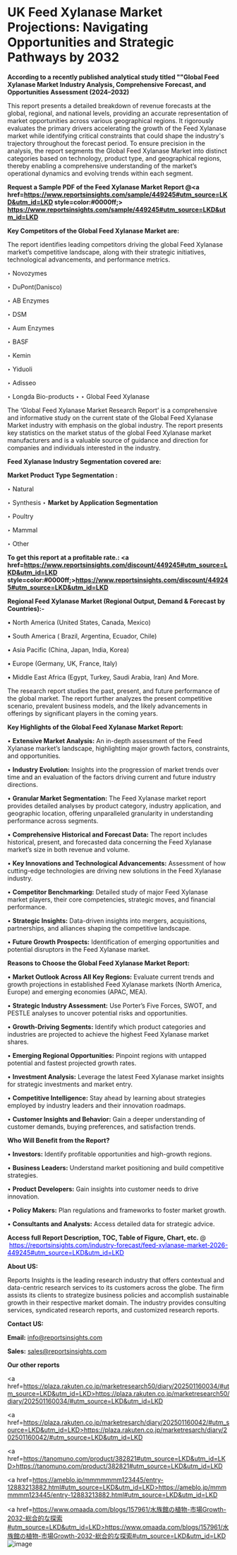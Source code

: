# UK Feed Xylanase Market Projections: Navigating Opportunities and Strategic Pathways by 2032

<strong>According to a recently published analytical study titled ""Global Feed Xylanase Market Industry Analysis, Comprehensive Forecast, and Opportunities Assessment (2024–2032)</strong>

This report presents a detailed breakdown of revenue forecasts at the global, regional, and national levels, providing an accurate representation of market opportunities across various geographical regions. It rigorously evaluates the primary drivers accelerating the growth of the Feed Xylanase market while identifying critical constraints that could shape the industry's trajectory throughout the forecast period. To ensure precision in the analysis, the report segments the Global Feed Xylanase Market into distinct categories based on technology, product type, and geographical regions, thereby enabling a comprehensive understanding of the market’s operational dynamics and evolving trends within each segment.

<strong>Request a Sample PDF of the Feed Xylanase Market Report </strong><strong>@<a href=https://www.reportsinsights.com/sample/449245#utm_source=LKD&utm_id=LKD style=color:#0000ff;> https://www.reportsinsights.com/sample/449245#utm_source=LKD&utm_id=LKD</a></strong></font>

<strong>Key Competitors of the Global Feed Xylanase Market are:</strong>

The report identifies leading competitors driving the global Feed Xylanase market’s competitive landscape, along with their strategic initiatives, technological advancements, and performance metrics.

‣ Novozymes

‣ DuPont(Danisco)

‣ AB Enzymes

‣ DSM

‣ Aum Enzymes

‣ BASF

‣ Kemin

‣ Yiduoli

‣ Adisseo

‣ Longda Bio-products
‣ 
‣ Global Feed Xylanase

The ‘Global Feed Xylanase Market Research Report’ is a comprehensive and informative study on the current state of the Global Feed Xylanase Market industry with emphasis on the global industry. The report presents key statistics on the market status of the global Feed Xylanase market manufacturers and is a valuable source of guidance and direction for companies and individuals interested in the industry.

<strong>Feed Xylanase Industry Segmentation covered are:</strong>

<strong>Market Product Type Segmentation :</strong>

‣ Natural

‣ Synthesis
‣ 
<strong>Market by Application Segmentation</strong>

‣ Poultry

‣ Mammal

‣ Other

<strong>To get this report at a profitable rate.: <a href=https://www.reportsinsights.com/discount/449245#utm_source=LKD&utm_id=LKD style=color:#0000ff;>https://www.reportsinsights.com/discount/449245#utm_source=LKD&utm_id=LKD</a></strong></font>

<strong>Regional Feed Xylanase Market (Regional Output, Demand &amp; Forecast by Countries):-</strong>

• North America (United States, Canada, Mexico)

• South America ( Brazil, Argentina, Ecuador, Chile)

• Asia Pacific (China, Japan, India, Korea)

• Europe (Germany, UK, France, Italy)

• Middle East Africa (Egypt, Turkey, Saudi Arabia, Iran) And More.

The research report studies the past, present, and future performance of the global market. The report further analyzes the present competitive scenario, prevalent business models, and the likely advancements in offerings by significant players in the coming years.

<strong>Key Highlights of the Global Feed Xylanase Market Report:</strong>

• <strong>Extensive Market Analysis:</strong> An in-depth assessment of the Feed Xylanase market’s landscape, highlighting major growth factors, constraints, and opportunities.

• <strong>Industry Evolution:</strong> Insights into the progression of market trends over time and an evaluation of the factors driving current and future industry directions.

• <strong>Granular Market Segmentation:</strong> The Feed Xylanase market report provides detailed analyses by product category, industry application, and geographic location, offering unparalleled granularity in understanding performance across segments.

• <strong>Comprehensive Historical and Forecast Data:</strong> The report includes historical, present, and forecasted data concerning the Feed Xylanase market’s size in both revenue and volume.

• <strong>Key Innovations and Technological Advancements:</strong> Assessment of how cutting-edge technologies are driving new solutions in the Feed Xylanase industry.

• <strong>Competitor Benchmarking:</strong> Detailed study of major Feed Xylanase market players, their core competencies, strategic moves, and financial performance.

• <strong>Strategic Insights:</strong> Data-driven insights into mergers, acquisitions, partnerships, and alliances shaping the competitive landscape.

• <strong>Future Growth Prospects:</strong> Identification of emerging opportunities and potential disruptors in the Feed Xylanase market.

<strong>Reasons to Choose the Global Feed Xylanase Market Report:</strong>

• <strong>Market Outlook Across All Key Regions:</strong> Evaluate current trends and growth projections in established Feed Xylanase markets (North America, Europe) and emerging economies (APAC, MEA).

• <strong>Strategic Industry Assessment:</strong> Use Porter’s Five Forces, SWOT, and PESTLE analyses to uncover potential risks and opportunities.

• <strong>Growth-Driving Segments:</strong> Identify which product categories and industries are projected to achieve the highest Feed Xylanase market shares.

• <strong>Emerging Regional Opportunities:</strong> Pinpoint regions with untapped potential and fastest projected growth rates.

• <strong>Investment Analysis:</strong> Leverage the latest Feed Xylanase market insights for strategic investments and market entry.

• <strong>Competitive Intelligence:</strong> Stay ahead by learning about strategies employed by industry leaders and their innovation roadmaps.

• <strong>Customer Insights and Behavior:</strong> Gain a deeper understanding of customer demands, buying preferences, and satisfaction trends.

<strong>Who Will Benefit from the Report?</strong>

• <strong>Investors:</strong> Identify profitable opportunities and high-growth regions.

• <strong>Business Leaders:</strong> Understand market positioning and build competitive strategies.

• <strong>Product Developers:</strong> Gain insights into customer needs to drive innovation.

• <strong>Policy Makers:</strong> Plan regulations and frameworks to foster market growth.

• <strong>Consultants and Analysts:</strong> Access detailed data for strategic advice.
</ul>
<strong>Access full Report Description, TOC, Table of Figure, Chart, etc. </strong>@  <a href=https://reportsinsights.com/industry-forecast/feed-xylanase-market-2026-449245#utm_source=LKD&utm_id=LKD style=color:#0000ff;>https://reportsinsights.com/industry-forecast/feed-xylanase-market-2026-449245#utm_source=LKD&utm_id=LKD</a></font>

<strong><strong>About US</strong>:</strong>

Reports Insights is the leading research industry that offers contextual and data-centric research services to its customers across the globe. The firm assists its clients to strategize business policies and accomplish sustainable growth in their respective market domain. The industry provides consulting services, syndicated research reports, and customized research reports.

<strong>Contact US:</strong>

<p class=""""><b>Email:</b> <a href=mailto:info@reportsinsights.com>info@reportsinsights.com</a></p>
<p class=""""><b>Sales:</b> <a href=mailto:sales@reportsinsights.com>sales@reportsinsights.com</a></p>

<strong>Our other reports</strong>

<a href=https://plaza.rakuten.co.jp/marketresearch50/diary/202501160034/#utm_source=LKD&utm_id=LKD>https://plaza.rakuten.co.jp/marketresearch50/diary/202501160034/#utm_source=LKD&utm_id=LKD</a>

<a href=https://plaza.rakuten.co.jp/marketresarch/diary/202501160042/#utm_source=LKD&utm_id=LKD>https://plaza.rakuten.co.jp/marketresarch/diary/202501160042/#utm_source=LKD&utm_id=LKD</a>

<a href=https://tanomuno.com/product/382821#utm_source=LKD&utm_id=LKD>https://tanomuno.com/product/382821#utm_source=LKD&utm_id=LKD</a>

<a href=https://ameblo.jp/mmmmmmm123445/entry-12883213882.html#utm_source=LKD&utm_id=LKD>https://ameblo.jp/mmmmmmm123445/entry-12883213882.html#utm_source=LKD&utm_id=LKD</a>

<a href=https://www.omaada.com/blogs/157961/水族館の植物-市場Growth-2032-総合的な探索#utm_source=LKD&utm_id=LKD>https://www.omaada.com/blogs/157961/水族館の植物-市場Growth-2032-総合的な探索#utm_source=LKD&utm_id=LKD</a>
![image](https://github.com/user-attachments/assets/f1812ea6-4517-4214-98e8-999106b3a523)
